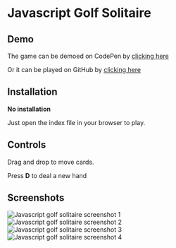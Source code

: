 # Javascript Golf Solitaire

## Demo
The game can be demoed on CodePen by [clicking here](https://codepen.io/ozboware/full/XWEbvzy)

Or it can be played on GitHub by [clicking here](https://ozboware.github.io/Javascript-Golf-Solitaire/)

## Installation

**No installation**

Just open the index file in your browser to play.

## Controls

Drag and drop to move cards.

Press **D** to deal a new hand

## Screenshots

![Javascript golf solitaire screenshot 1](https://user-images.githubusercontent.com/95859352/177087147-53173c21-5b41-4e4e-9658-8f24b686a159.png)
![Javascript golf solitaire screenshot 2](https://user-images.githubusercontent.com/95859352/177087149-8689700f-dbb3-4cce-9246-de1e568d6c2d.png)
![Javascript golf solitaire screenshot 3](https://user-images.githubusercontent.com/95859352/177087151-bb8bca0d-7c02-40f8-9125-9498895e514c.png)
![Javascript golf solitaire screenshot 4](https://user-images.githubusercontent.com/95859352/177087155-f40ca07c-d52d-4c36-8c72-5bed695438f2.png)
